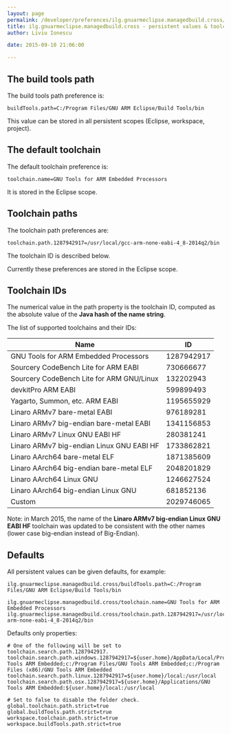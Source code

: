 ```yaml
---
layout: page
permalink: /developer/preferences/ilg.gnuarmeclipse.managedbuild.cross/
title: ilg.gnuarmeclipse.managedbuild.cross - persistent values & toolchain ids
author: Liviu Ionescu

date: 2015-09-10 21:06:00

---
```


## The build tools path

The build tools path preference is:

    buildTools.path=C:/Program Files/GNU ARM Eclipse/Build Tools/bin

This value can be stored in all persistent scopes (Eclipse, workspace, project).

## The default toolchain

The default toolchain preference is:

    toolchain.name=GNU Tools for ARM Embedded Processors

It is stored in the Eclipse scope.

## Toolchain paths

The toolchain path preferences are:

    toolchain.path.1287942917=/usr/local/gcc-arm-none-eabi-4_8-2014q2/bin

The toolchain ID is described below.

Currently these preferences are stored in the Eclipse scope.

## Toolchain IDs

The numerical value in the path property is the toolchain ID, computed as the absolute value of the **Java hash of the name string**.

The list of supported toolchains and their IDs:

|Name|ID|
|----|---|
|GNU Tools for ARM Embedded Processors|1287942917|
|Sourcery CodeBench Lite for ARM EABI|730666677|
|Sourcery CodeBench Lite for ARM GNU/Linux|132202943|
|devkitPro ARM EABI|599899493|
|Yagarto, Summon, etc. ARM EABI|1195655929|
|Linaro ARMv7 bare-metal EABI|976189281|
|Linaro ARMv7 big-endian bare-metal EABI|1341156853|
|Linaro ARMv7 Linux GNU EABI HF|280381241|
|Linaro ARMv7 big-endian Linux GNU EABI HF|1733862821|
|Linaro AArch64 bare-metal ELF|1871385609|
|Linaro AArch64 big-endian bare-metal ELF|2048201829|
|Linaro AArch64 Linux GNU|1246627524|
|Linaro AArch64 big-endian Linux GNU|681852136|
|Custom|2029746065|

Note: in March 2015, the name of the **Linaro ARMv7 big-endian Linux GNU EABI HF** toolchain was updated to be consistent with the other names (lower case big-endian instead of Big-Endian).

## Defaults

All persistent values can be given defaults, for example:

    ilg.gnuarmeclipse.managedbuild.cross/buildTools.path=C:/Program Files/GNU ARM Eclipse/Build Tools/bin

    ilg.gnuarmeclipse.managedbuild.cross/toolchain.name=GNU Tools for ARM Embedded Processors
    ilg.gnuarmeclipse.managedbuild.cross/toolchain.path.1287942917=/usr/local/gcc-arm-none-eabi-4_8-2014q2/bin

Defaults only properties:

    # One of the following will be set to toolchain.search.path.1287942917.
    toolchain.search.path.windows.1287942917=${user.home}/AppData/Local/Programs/GNU Tools ARM Embedded;c:/Program Files/GNU Tools ARM Embedded;c:/Program Files (x86)/GNU Tools ARM Embedded
    toolchain.search.path.linux.1287942917=${user.home}/local:/usr/local
    toolchain.search.path.osx.1287942917=${user.home}/Applications/GNU Tools ARM Embedded:${user.home}/local:/usr/local

    # Set to false to disable the folder check.
    global.toolchain.path.strict=true
    global.buildTools.path.strict=true
    workspace.toolchain.path.strict=true
    workspace.buildTools.path.strict=true
